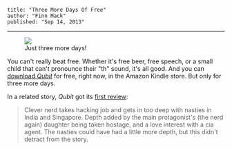     title: "Three More Days Of Free"
    author: "Finn Mack"
    published: "Sep 14, 2013"
---
<figure>
  <img src='/img/free.jpg'/>
  <figcaption>Just three more days!</figcaption>
</figure>

You can't really beat free. Whether it's free beer, free speech, or a small child that can't pronounce their "th" sound, it's all good. And you can [download *Qubit*][qubit] for free, right now, in the Amazon Kindle store. But only for three more days.

[qubit]:http://www.amazon.com/Qubit-ebook/dp/B00F45N40O/ref=zg_bs_158595011_f_3

<!-- more -->

In a related story, *Qubit* got its [first review][review]:

> Clever nerd takes hacking job and gets in too deep with nasties in India and Singapore. Depth added by the main protagonist's (the nerd again) daughter being taken hostage, and a love interest with a cia agent. The nasties could have had a little more depth, but this didn't detract from the story.

[review]:http://www.amazon.com/Qubit-ebook/product-reviews/B00F45N40O/ref=dp_top_cm_cr_acr_txt?ie=UTF8&showViewpoints=1
